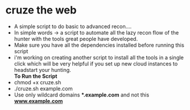 # cruze the web

- A simple script to do basic to advanced recon.... 
- In simple words -> a script to automate all the lazy recon flow of the hunter with the tools great people have developed.
- Make sure you have all the dependencies installed before running this script
- i'm working on creating another script to install all the tools in a single click which will be very helpful if you set up new cloud instances to headstart your  hunting.                                                                                                                                                             
**To Run the Script**
- chmod +x cruze.sh
- ./cruze.sh example.com
- Use only wildcard domains **\*.example.com** and not this **www.example.com**
